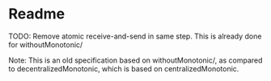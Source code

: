 # Readme

TODO: Remove atomic receive-and-send in same step.
This is already done for withoutMonotonic/

Note: This is an old specification based on withoutMonotonic/, as compared to decentralizedMonotonic, which is based on centralizedMonotonic.
